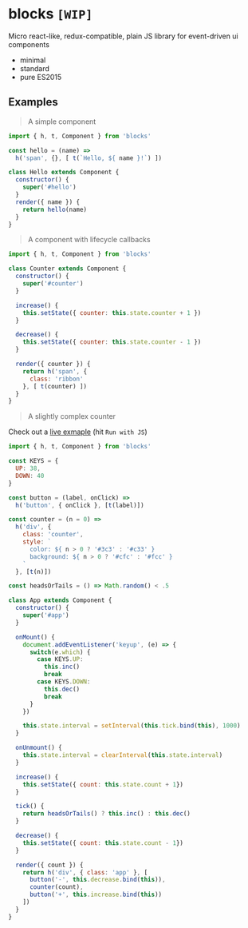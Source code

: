# blocks `[WIP]`
Micro react-like, redux-compatible, plain JS library for event-driven ui components

* minimal
* standard
* pure ES2015

## Examples

> A simple component

```javascript
import { h, t, Component } from 'blocks'

const hello = (name) =>
  h('span', {}, [ t(`Hello, ${ name }!`) ])

class Hello extends Component {
  constructor() {
    super('#hello')
  }
  render({ name }) {
    return hello(name)
  }
}
```

> A component with lifecycle callbacks

```javascript
import { h, t, Component } from 'blocks'

class Counter extends Component {
  constructor() {
    super('#counter')
  }

  increase() {
    this.setState({ counter: this.state.counter + 1 })
  }

  decrease() {
    this.setState({ counter: this.state.counter - 1 })
  }

  render({ counter }) {
    return h('span', {
      class: 'ribbon'
    }, [ t(counter) ])
  }
}

```

> A slightly complex counter

Check out a [live exmaple](http://jsbin.com/faquhizoxi/edit?js,output) (hit `Run with JS`)

```javascript
import { h, t, Component } from 'blocks'

const KEYS = {
  UP: 38,
  DOWN: 40
}

const button = (label, onClick) =>
  h('button', { onClick }, [t(label)])

const counter = (n = 0) =>
  h('div', {
    class: 'counter',
    style: `
      color: ${ n > 0 ? '#3c3' : '#c33' }
      background: ${ n > 0 ? '#cfc' : '#fcc' }
    `
  }, [t(n)])

const headsOrTails = () => Math.random() < .5

class App extends Component {
  constructor() {
    super('#app')
  }

  onMount() {
    document.addEventListener('keyup', (e) => {
      switch(e.which) {
        case KEYS.UP:
          this.inc()
          break
        case KEYS.DOWN:
          this.dec()
          break
      }
    })

    this.state.interval = setInterval(this.tick.bind(this), 1000)
  }

  onUnmount() {
    this.state.interval = clearInterval(this.state.interval)
  }

  increase() {
    this.setState({ count: this.state.count + 1})
  }

  tick() {
    return headsOrTails() ? this.inc() : this.dec()
  }

  decrease() {
    this.setState({ count: this.state.count - 1})    
  }

  render({ count }) {
    return h('div', { class: 'app' }, [
      button('-', this.decrease.bind(this)),
      counter(count),
      button('+', this.increase.bind(this))
    ])
  }
}
```
